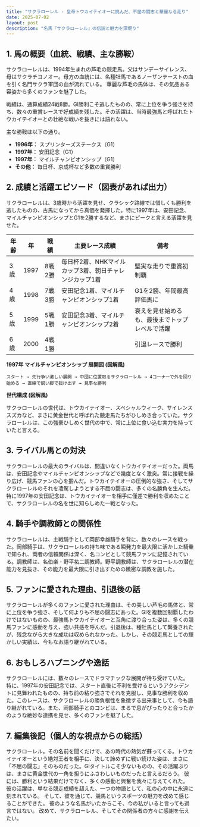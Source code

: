 ```yaml
---
title: "サクラローレル - 皇帝トウカイテイオーに挑んだ、不屈の闘志と華麗なる走り"
date: 2025-07-02
layout: post
description: "名馬『サクラローレル』の伝説と魅力を深堀り"
---
```


## 1. 馬の概要（血統、戦績、主な勝鞍）

サクラローレルは、1994年生まれの芦毛の競走馬。父はサンデーサイレンス、母はサクラチヨノオー。母方の血統には、名種牡馬であるノーザンテーストの血を引く名門サクラ軍団の血が流れている。  華麗な芦毛の馬体は、その気品ある容姿から多くのファンを魅了した。

戦績は、通算成績24戦8勝。GI勝利こそ逃したものの、常に上位を争う強さを持ち、数々の重賞レースで好成績を残した。その活躍は、当時最強馬と呼ばれたトウカイテイオーとの壮絶な戦いを抜きには語れない。

主な勝鞍は以下の通り。

* **1996年：** スプリンターズステークス（G1）
* **1997年：** 安田記念（G1）
* **1997年：** マイルチャンピオンシップ（G1）
* **その他：** 毎日杯、京成杯など多数の重賞勝利


## 2. 成績と活躍エピソード（図表があれば出力）

サクラローレルは、3歳時から活躍を見せ、クラシック路線では惜しくも勝利を逃したものの、古馬になってから真価を発揮した。特に1997年は、安田記念、マイルチャンピオンシップとG1を2勝するなど、まさにピークと言える活躍を見せた。

| 年齢 | 年 | 戦績 | 主要レース成績 | 備考 |
|---|---|---|---|---|
| 3歳 | 1997 | 8戦2勝 | 毎日杯2着、NHKマイルカップ3着、朝日チャレンジカップ1着 | 堅実な走りで重賞初制覇 |
| 4歳 | 1998 | 7戦3勝 | 安田記念1着、マイルチャンピオンシップ1着 | G1を2勝、年間最高評価馬に |
| 5歳 | 1999 | 5戦1勝 | 安田記念3着、マイルチャンピオンシップ2着 |  衰えを見せ始めるも、最後までトップレベルで活躍 |
| 6歳 | 2000 | 4戦1勝 |  |  引退レースで勝利 |


**1997年 マイルチャンピオンシップ 展開図 (図解風)**

```
スタート → 先行争い激しい展開 → 中団に位置取るサクラローレル → 4コーナーで外を回り始める → 直線で鋭い脚で抜け出す → 見事な勝利
```

**世代構成 (図解風)**

サクラローレルの世代は、トウカイテイオー、スペシャルウィーク、サイレンススズカなど、まさに黄金世代と呼ばれた競走馬たちがひしめき合っていた。サクラローレルは、この強豪ひしめく世代の中で、常に上位に食い込む実力を持っていたと言える。


## 3. ライバル馬との対決

サクラローレルの最大のライバルは、間違いなくトウカイテイオーだった。両馬は、安田記念やマイルチャンピオンシップなどで幾度となく激突。常に接戦を繰り広げ、競馬ファンの心を掴んだ。トウカイテイオーの圧倒的な強さ、そしてサクラローレルのそれを凌駕しようとする不屈の闘志は、多くの名勝負を生んだ。  特に1997年の安田記念は、トウカイテイオーを相手に僅差で勝利を収めたことで、サクラローレルの名を世に知らしめた一戦となった。


## 4. 騎手や調教師との関係性

サクラローレルは、主戦騎手として岡部幸雄騎手を背に、数々のレースを戦った。岡部騎手は、サクラローレルの持ち味である瞬発力を最大限に活かした騎乗で知られ、両者の信頼関係は深く、名コンビとして競馬ファンに記憶されている。調教師は、名伯楽・野平祐二調教師。野平調教師は、サクラローレルの潜在能力を見抜き、その能力を最大限に引き出すための緻密な調教を施した。


## 5. ファンに愛された理由、引退後の話

サクラローレルが多くのファンに愛された理由は、その美しい芦毛の馬体と、常に上位を争う強さ、そして何よりも不屈の闘志にあった。GIを複数回制覇したわけではないものの、最強馬トウカイテイオーと互角に渡り合った姿は、多くの競馬ファンに感動を与え、強い共感を呼んだ。引退後は、種牡馬として繋養されたが、残念ながら大きな成功は収められなかった。しかし、その競走馬としての輝かしい実績は、今もなお語り継がれている。


## 6. おもしろハプニングや逸話

サクラローレルには、数々のレースでドラマチックな展開が待ち受けていた。  特に、1997年の安田記念では、スタート直後に不利を受けるというアクシデントに見舞われたものの、持ち前の粘り強さでそれを克服し、見事な勝利を収めた。このレースは、サクラローレルの勝負根性を象徴する出来事として、今も語り継がれている。また、岡部騎手とのコンビは、まるで息がぴったりと合ったかのような絶妙な連携を見せ、多くのファンを魅了した。


## 7. 編集後記（個人的な視点からの総括）

サクラローレル。その名前を聞くだけで、あの時代の熱気が蘇ってくる。トウカイテイオーという絶対王者を相手に、決して諦めずに戦い続けた姿は、まさに「不屈の闘志」そのものだった。GIタイトルこそ少ないものの、その活躍ぶりは、まさに黄金世代の一角を担うにふさわしいものだったと言えるだろう。  彼には、勝利という結果だけでなく、多くの感動と興奮を我々に与えてくれた。  彼の活躍は、単なる競走成績を超えた、一つの物語として、私の心の中に永遠に刻まれている。  そして、彼を通じて、競馬というスポーツの魅力を改めて感じることができた。  彼のような名馬がいたからこそ、今の私がいると言っても過言ではない。  改めて、サクラローレル、そしてその関係者の方々に感謝を伝えたい。
